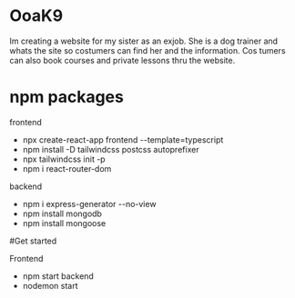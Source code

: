 # OoaK9

Im creating a website for my sister as an exjob. 
She is a dog trainer and whats the site so costumers can find her and the information. Cos tumers can also book courses and private lessons thru the website. 

# npm packages
frontend
- npx create-react-app frontend --template=typescript
- npm install -D tailwindcss postcss autoprefixer
- npx tailwindcss init -p
- npm i react-router-dom

backend
- npm i express-generator --no-view
- npm install mongodb
- npm install mongoose

#Get started

Frontend 
- npm start
backend 
- nodemon start
